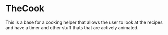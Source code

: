 # TheCook
This is a base for a cooking helper that allows the user to look at the recipes and have a timer and other stuff thats that are actively animated. 
